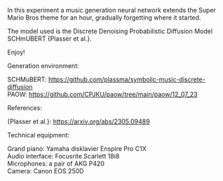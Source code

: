 
In this experiment a music generation neural network extends the Super Mario Bros theme for an hour, 
gradually forgetting where it started. 

The model used is the Discrete Denoising Probabilistic Diffusion Model SCHmUBERT {Plasser et al.}.

Enjoy!


Generation environment:

SCHMuBERT: https://github.com/plassma/symbolic-music-discrete-diffusion  
PAOW: https://github.com/CPJKU/paow/tree/main/paow/12_07_23  


References:

{Plasser et al.}: https://arxiv.org/abs/2305.09489  


Technical equipment:

Grand piano: Yamaha disklavier Enspire Pro C1X  
Audio interface: Focusrite Scarlett 18i8  
Microphones: a pair of AKG P420  
Camera: Canon EOS 250D  
